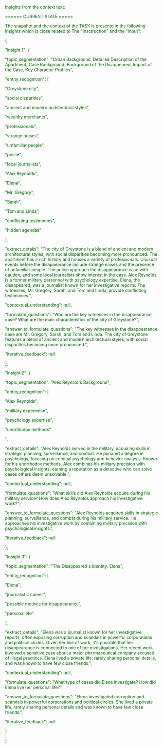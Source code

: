 
<span style='color: darkgreen;'>Insights from the context text:</span>


<span style='color: darkgreen;'>====== CURRENT STATE =====</span>

<span style='color: darkgreen;'>The snapshot and the context of the TASK is presentd in the following insights which is close related to The &quot;Insctruction&quot; and the &quot;Input&quot;:</span>

<span style='color: darkgreen;'>{</span>

<span style='color: darkgreen;'>    &quot;insight 1&quot;: {</span>

<span style='color: darkgreen;'>        &quot;topic_segmentation&quot;: &quot;Urban Background, Detailed Description of the Apartment, Case Background, Background of the Disappeared, Impact of the Case, Key Character Profiles&quot;,</span>

<span style='color: darkgreen;'>        &quot;entity_recognition&quot;: [</span>

<span style='color: darkgreen;'>            &quot;Greystone city&quot;,</span>

<span style='color: darkgreen;'>            &quot;social disparities&quot;,</span>

<span style='color: darkgreen;'>            &quot;ancient and modern architectural styles&quot;,</span>

<span style='color: darkgreen;'>            &quot;wealthy merchants&quot;,</span>

<span style='color: darkgreen;'>            &quot;professionals&quot;,</span>

<span style='color: darkgreen;'>            &quot;strange noises&quot;,</span>

<span style='color: darkgreen;'>            &quot;unfamiliar people&quot;,</span>

<span style='color: darkgreen;'>            &quot;police&quot;,</span>

<span style='color: darkgreen;'>            &quot;local journalists&quot;,</span>

<span style='color: darkgreen;'>            &quot;Alex Reynolds&quot;,</span>

<span style='color: darkgreen;'>            &quot;Elena&quot;,</span>

<span style='color: darkgreen;'>            &quot;Mr. Gregory&quot;,</span>

<span style='color: darkgreen;'>            &quot;Sarah&quot;,</span>

<span style='color: darkgreen;'>            &quot;Tom and Linda&quot;,</span>

<span style='color: darkgreen;'>            &quot;conflicting testimonies&quot;,</span>

<span style='color: darkgreen;'>            &quot;hidden agendas&quot;</span>

<span style='color: darkgreen;'>        ],</span>

<span style='color: darkgreen;'>        &quot;extract_details&quot;: &quot;The city of Greystone is a blend of ancient and modern architectural styles, with social disparities becoming more pronounced. The apartment has a rich history and houses a variety of professionals. Unusual events before the disappearance include strange noises and the presence of unfamiliar people. The police approach the disappearance case with caution, and some local journalists show interest in the case. Alex Reynolds is a former military personnel with psychology expertise. Elena, the disappeared, was a journalist known for her investigative reports. The witnesses, Mr. Gregory, Sarah, and Tom and Linda, provide conflicting testimonies.&quot;,</span>

<span style='color: darkgreen;'>        &quot;contextual_understanding&quot;: null,</span>

<span style='color: darkgreen;'>        &quot;formulate_questions&quot;: &quot;Who are the key witnesses in the disappearance case? What are the main characteristics of the city of Greystone?&quot;,</span>

<span style='color: darkgreen;'>        &quot;answer_to_formulate_questions&quot;: &quot;The key witnesses in the disappearance case are Mr. Gregory, Sarah, and Tom and Linda. The city of Greystone features a blend of ancient and modern architectural styles, with social disparities becoming more pronounced.&quot;,</span>

<span style='color: darkgreen;'>        &quot;iterative_feedback&quot;: null</span>

<span style='color: darkgreen;'>    },</span>

<span style='color: darkgreen;'>    &quot;insight 2&quot;: {</span>

<span style='color: darkgreen;'>        &quot;topic_segmentation&quot;: &quot;Alex Reynold&#x27;s Background&quot;,</span>

<span style='color: darkgreen;'>        &quot;entity_recognition&quot;: [</span>

<span style='color: darkgreen;'>            &quot;Alex Reynolds&quot;,</span>

<span style='color: darkgreen;'>            &quot;military experience&quot;,</span>

<span style='color: darkgreen;'>            &quot;psychology expertise&quot;,</span>

<span style='color: darkgreen;'>            &quot;unorthodox methods&quot;</span>

<span style='color: darkgreen;'>        ],</span>

<span style='color: darkgreen;'>        &quot;extract_details&quot;: &quot;Alex Reynolds served in the military, acquiring skills in strategic planning, surveillance, and combat. He pursued a degree in psychology, focusing on criminal psychology and behavior analysis. Known for his unorthodox methods, Alex combines his military precision with psychological insights, earning a reputation as a detective who can solve cases others deem unsolvable.&quot;,</span>

<span style='color: darkgreen;'>        &quot;contextual_understanding&quot;: null,</span>

<span style='color: darkgreen;'>        &quot;formulate_questions&quot;: &quot;What skills did Alex Reynolds acquire during his military service? How does Alex Reynolds approach his investigative work?&quot;,</span>

<span style='color: darkgreen;'>        &quot;answer_to_formulate_questions&quot;: &quot;Alex Reynolds acquired skills in strategic planning, surveillance, and combat during his military service. He approaches his investigative work by combining military precision with psychological insights.&quot;,</span>

<span style='color: darkgreen;'>        &quot;iterative_feedback&quot;: null</span>

<span style='color: darkgreen;'>    },</span>

<span style='color: darkgreen;'>    &quot;insight 3&quot;: {</span>

<span style='color: darkgreen;'>        &quot;topic_segmentation&quot;: &quot;The Disappeared&#x27;s Identity: Elena&quot;,</span>

<span style='color: darkgreen;'>        &quot;entity_recognition&quot;: [</span>

<span style='color: darkgreen;'>            &quot;Elena&quot;,</span>

<span style='color: darkgreen;'>            &quot;journalistic career&quot;,</span>

<span style='color: darkgreen;'>            &quot;possible motives for disappearance&quot;,</span>

<span style='color: darkgreen;'>            &quot;personal life&quot;</span>

<span style='color: darkgreen;'>        ],</span>

<span style='color: darkgreen;'>        &quot;extract_details&quot;: &quot;Elena was a journalist known for her investigative reports, often exposing corruption and scandals in powerful corporations and political circles. Given her line of work, it&#x27;s possible that her disappearance is connected to one of her investigations. Her recent work involved a sensitive case about a major pharmaceutical company accused of illegal practices. Elena lived a private life, rarely sharing personal details, and was known to have few close friends.&quot;,</span>

<span style='color: darkgreen;'>        &quot;contextual_understanding&quot;: null,</span>

<span style='color: darkgreen;'>        &quot;formulate_questions&quot;: &quot;What type of cases did Elena investigate? How did Elena live her personal life?&quot;,</span>

<span style='color: darkgreen;'>        &quot;answer_to_formulate_questions&quot;: &quot;Elena investigated corruption and scandals in powerful corporations and political circles. She lived a private life, rarely sharing personal details and was known to have few close friends.&quot;,</span>

<span style='color: darkgreen;'>        &quot;iterative_feedback&quot;: null</span>

<span style='color: darkgreen;'>    }</span>

<span style='color: darkgreen;'>}</span>


